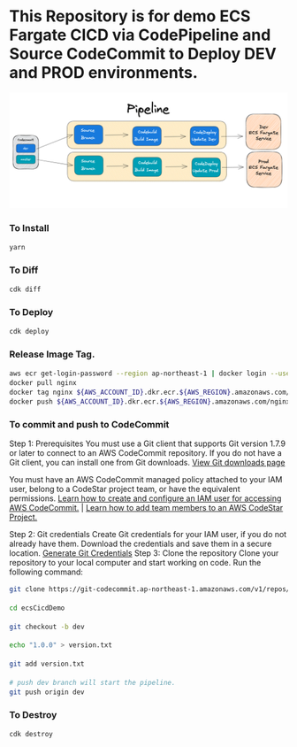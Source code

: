 # This Repository is for demo ECS Fargate CICD via CodePipeline and Source CodeCommit to Deploy DEV and PROD environments.

![](./demo.png)

### To Install
```bash
yarn
```

### To Diff
```bash
cdk diff
```

### To Deploy
```bash
cdk deploy
```

### Release Image Tag.
```bash
aws ecr get-login-password --region ap-northeast-1 | docker login --username AWS --password-stdin ${AWS_ACCOUNT_ID}.dkr.ecr.${AWS_REGION}.amazonaws.com
docker pull nginx
docker tag nginx ${AWS_ACCOUNT_ID}.dkr.ecr.${AWS_REGION}.amazonaws.com/nginx:1.0.0
docker push ${AWS_ACCOUNT_ID}.dkr.ecr.${AWS_REGION}.amazonaws.com/nginx:1.0.0
```

### To commit and push to CodeCommit
Step 1: Prerequisites
You must use a Git client that supports Git version 1.7.9 or later to connect to an AWS CodeCommit repository. If you do not have a Git client, you can install one from Git downloads. [View Git downloads page](https://git-scm.com/downloads)

You must have an AWS CodeCommit managed policy attached to your IAM user, belong to a CodeStar project team, or have the equivalent permissions. [Learn how to create and configure an IAM user for accessing AWS CodeCommit.](https://docs.aws.amazon.com/console/codecommit/connect-gc-np) | [Learn how to add team members to an AWS CodeStar Project.](https://docs.aws.amazon.com/console/codecommit/connect-codestar-team-np)

Step 2: Git credentials
Create Git credentials for your IAM user, if you do not already have them. Download the credentials and save them in a secure location. [Generate Git Credentials](https://docs.aws.amazon.com/console/codecommit/connect-gc-np)
Step 3: Clone the repository
Clone your repository to your local computer and start working on code. Run the following command:
```bash
git clone https://git-codecommit.ap-northeast-1.amazonaws.com/v1/repos/ecsCicdDemo

cd ecsCicdDemo

git checkout -b dev

echo "1.0.0" > version.txt

git add version.txt

# push dev branch will start the pipeline.
git push origin dev
```


### To Destroy
```bash
cdk destroy
```